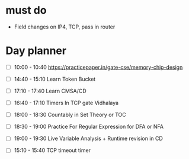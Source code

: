 # must do
- Field changes on IP4, TCP, pass in router

# Day planner

- [ ] 10:00 - 10:40 https://practicepaper.in/gate-cse/memory-chip-design

- [ ] 14:40 - 15:10 Learn Token Bucket
- [ ] 17:10 - 17:40 Learn CMSA/CD
- [ ] 16:40 - 17:10 Timers In TCP gate Vidhalaya
- [ ] 18:00 - 18:30 Countably in Set Theory or TOC
- [ ] 18:30 - 19:00 Practice For Regular Expression for DFA or NFA
- [ ] 19:00 - 19:30 Live Variable Analysis + Runtime revision in CD
- [ ] 15:10 - 15:40 TCP timeout timer

